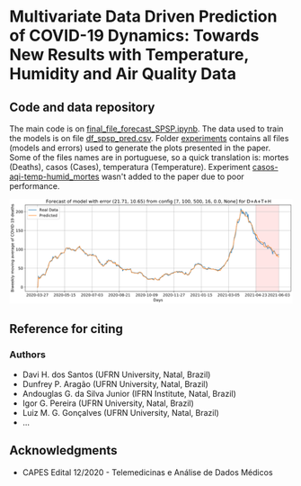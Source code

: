 # Multivariate Data Driven Prediction of COVID-19 Dynamics: Towards New Results with Temperature, Humidity and Air Quality Data
## Code and data repository

The main code is on [final_file_forecast_SPSP.ipynb](final_file_forecast_SPSP.ipynb). The data used to train the models is on file [df_spsp_pred.csv](df_spsp_pred.csv). Folder [experiments](experiments) contains all files (models and errors) used to generate the plots presented in the paper. Some of the files names are in portuguese, so a quick translation is: mortes (Deaths), casos (Cases), temperatura (Temperature). Experiment [casos-aqi-temp-humid_mortes](experiments/casos-aqi-temp-humid_mortes) wasn't added to the paper due to poor performance.

![alt text](forecasted_curve.png)

## Reference for citing

### Authors

* Davi H. dos Santos (UFRN University, Natal, Brazil)
* Dunfrey P. Aragão (UFRN University, Natal, Brazil)
* Andouglas G. da Silva Junior (IFRN Institute, Natal, Brazil)
* Igor G. Pereira (UFRN University, Natal, Brazil)
* Luiz M. G. Gonçalves (UFRN University, Natal, Brazil)
* ...

## Acknowledgments

* CAPES Edital 12/2020 - Telemedicinas e Análise de Dados Médicos
